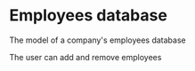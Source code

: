 # Employees database

 The model of a company's employees database

 The user can add and remove employees 
